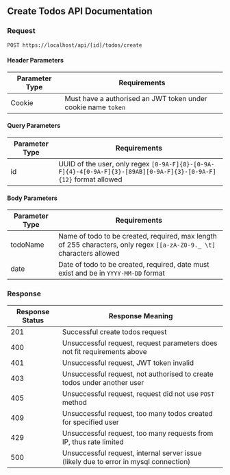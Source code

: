 ## Create Todos API Documentation

### Request

`POST https://localhost/api/[id]/todos/create`

#### Header Parameters

| Parameter Type | Requirements |
|----------------|--------------|
| Cookie | Must have a authorised an JWT token under cookie name `token` |

#### Query Parameters

| Parameter Type | Requirements |
|----------------|--------------|
| id | UUID of the user, only regex `[0-9A-F]{8}-[0-9A-F]{4}-4[0-9A-F]{3}-[89AB][0-9A-F]{3}-[0-9A-F]{12}` format allowed |

#### Body Parameters

| Parameter Type | Requirements |
|----------------|--------------|
| todoName | Name of todo to be created, required, max length of 255 characters, only regex `[[a-zA-Z0-9._ \t]` characters allowed |
| date | Date of todo to be created, required, date must exist and be in `YYYY-MM-DD` format |

### Response

| Response Status | Response Meaning |
|-|-|
| 201 | Successful create todos request |
| 400 | Unsuccessful request, request parameters does not fit requirements above |
| 401 | Unsuccessful request, JWT token invalid |
| 403 | Unsuccessful request, not authorised to create todos under another user |
| 405 | Unsuccessful request, request did not use `POST` method |
| 409 | Unsuccessful request, too many todos created for specified user |
| 429 | Unsuccessful request, too many requests from IP, thus rate limited |
| 500 | Unsuccessful request, internal server issue (likely due to error in mysql connection) |